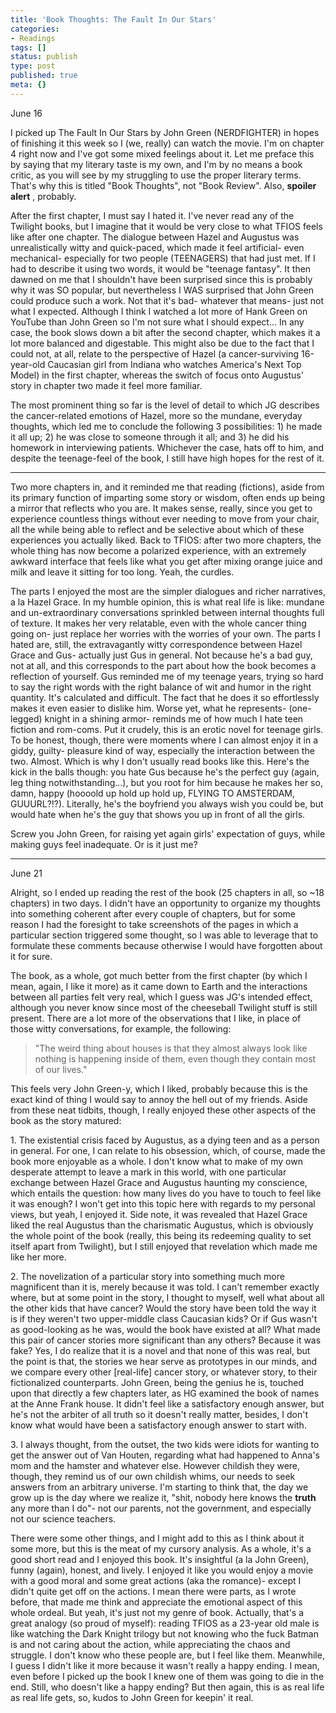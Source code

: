```yaml
---
title: 'Book Thoughts: The Fault In Our Stars'
categories:
- Readings
tags: []
status: publish
type: post
published: true
meta: {}
---
```


June 16

I picked up The Fault In Our Stars by John Green (NERDFIGHTER) in hopes of
finishing it this week so I (we, really) can watch the movie. I'm on chapter 4
right now and I've got some mixed feelings about it. Let me preface this by
saying that my literary taste is my own, and I'm by no means a book critic, as
you will see by my struggling to use the proper literary terms. That's why
this is titled "Book Thoughts", not "Book Review". Also, **spoiler alert** ,
probably.

After the first chapter, I must say I hated it. I've never read any of the
Twilight books, but I imagine that it would be very close to what TFIOS feels
like after one chapter. The dialogue between Hazel and Augustus was
unrealistically witty and quick-paced, which made it feel artificial- even
mechanical- especially for two people (TEENAGERS) that had just met. If I had
to describe it using two words, it would be "teenage fantasy". It then dawned
on me that I shouldn't have been surprised since this is probably why it was
SO popular, but nevertheless I WAS surprised that John Green could produce
such a work. Not that it's bad- whatever that means- just not what I expected.
Although I think I watched a lot more of Hank Green on YouTube than John Green
so I'm not sure what I should expect... In any case, the book slows down a bit
after the second chapter, which makes it a lot more balanced and digestable.
This might also be due to the fact that I could not, at all, relate to the
perspective of Hazel (a cancer-surviving 16-year-old Caucasian girl from
Indiana who watches America's Next Top Model) in the first chapter, whereas
the switch of focus onto Augustus' story in chapter two made it feel more
familiar.

The most prominent thing so far is the level of detail to which JG describes
the cancer-related emotions of Hazel, more so the mundane, everyday thoughts,
which led me to conclude the following 3 possibilities: 1) he made it all up;
2) he was close to someone through it all; and 3) he did his homework in
interviewing patients. Whichever the case, hats off to him, and despite the
teenage-feel of the book, I still have high hopes for the rest of it.

_____

Two more chapters in, and it reminded me that reading (fictions), aside from
its primary function of imparting some story or wisdom, often ends up being a
mirror that reflects who you are. It makes sense, really, since you get to
experience countless things without ever needing to move from your chair, all
the while being able to reflect and be selective about which of these
experiences you actually liked. Back to TFIOS: after two more chapters, the
whole thing has now become a polarized experience, with an extremely awkward
interface that feels like what you get after mixing orange juice and milk and
leave it sitting for too long. Yeah, the curdles.

The parts I enjoyed the most are the simpler dialogues and richer narratives,
a la Hazel Grace. In my humble opinion, this is what real life is like:
mundane and un-extraordinary conversations sprinkled between internal thoughts
full of texture. It makes her very relatable, even with the whole cancer thing
going on- just replace her worries with the worries of your own. The parts I
hated are, still, the extravagantly witty correspondence between Hazel Grace
and Gus- actually just Gus in general. Not because he's a bad guy, not at all,
and this corresponds to the part about how the book becomes a reflection of
yourself. Gus reminded me of my teenage years, trying so hard to say the right
words with the right balance of wit and humor in the right quantity. It's
calculated and difficult. The fact that he does it so effortlessly makes it
even easier to dislike him. Worse yet, what he represents- (one-legged) knight
in a shining armor- reminds me of how much I hate teen fiction and rom-coms.
Put it crudely, this is an erotic novel for teenage girls. To be honest,
though, there were moments where I can almost enjoy it in a giddy, guilty-
pleasure kind of way, especially the interaction between the two. Almost.
Which is why I don't usually read books like this. Here's the kick in the
balls though: you hate Gus because he's the perfect guy (again, leg thing
notwithstanding...), but you root for him because he makes her so, damn, happy
(hoooold up hold up hold up, FLYING TO AMSTERDAM, GUUURL?!?). Literally, he's
the boyfriend you always wish you could be, but would hate when he's the guy
that shows you up in front of all the girls.

Screw you John Green, for raising yet again girls' expectation of guys, while
making guys feel inadequate. Or is it just me?

_____

June 21

Alright, so I ended up reading the rest of the book (25 chapters in all, so
~18 chapters) in two days. I didn't have an opportunity to organize my
thoughts into something coherent after every couple of chapters, but for some
reason I had the foresight to take screenshots of the pages in which a
particular section triggered some thought, so I was able to leverage that to
formulate these comments because otherwise I would have forgotten about it for
sure.

The book, as a whole, got much better from the first chapter (by which I mean,
again, I like it more) as it came down to Earth and the interactions between
all parties felt very real, which I guess was JG's intended effect, although
you never know since most of the cheeseball Twilight stuff is still present.
There are a lot more of the observations that I like, in place of those witty
conversations, for example, the following:

> "The weird thing about houses is that they almost always look like nothing
is happening inside of them, even though they contain most of our lives."

This feels very John Green-y, which I liked, probably because this is the
exact kind of thing I would say to annoy the hell out of my friends. Aside
from these neat tidbits, though, I really enjoyed these other aspects of the
book as the story matured:

1\. The existential crisis faced by Augustus, as a dying teen and as a person
in general. For one, I can relate to his obsession, which, of course, made the
book more enjoyable as a whole. I don't know what to make of my own desperate
attempt to leave a mark in this world, with one particular exchange between
Hazel Grace and Augustus haunting my conscience, which entails the question:
how many lives do you have to touch to feel like it was enough? I won't get
into this topic here with regards to my personal views, but yeah, I enjoyed
it. Side note, it was revealed that Hazel Grace liked the real Augustus than
the charismatic Augustus, which is obviously the whole point of the book
(really, this being its redeeming quality to set itself apart from Twilight),
but I still enjoyed that revelation which made me like her more.

2\. The novelization of a particular story into something much more
magnificent than it is, merely because it was told. I can't remember exactly
where, but at some point in the story, I thought to myself, well what about
all the other kids that have cancer? Would the story have been told the way it
is if they weren't two upper-middle class Caucasian kids? Or if Gus wasn't as
good-looking as he was, would the book have existed at all? What made this
pair of cancer stories more significant than any others? Because it was fake?
Yes, I do realize that it is a novel and that none of this was real, but the
point is that, the stories we hear serve as prototypes in our minds, and we
compare every other [real-life] cancer story, or whatever story, to their
fictionalized counterparts. John Green, being the genius he is, touched upon
that directly a few chapters later, as HG examined the book of names at the
Anne Frank house. It didn't feel like a satisfactory enough answer, but he's
not the arbiter of all truth so it doesn't really matter, besides, I don't
know what would have been a satisfactory enough answer to start with.

3\. I always thought, from the outset, the two kids were idiots for wanting to
get the answer out of Van Houten, regarding what had happened to Anna's mom
and the hamster and whatever else. However childish they were, though, they
remind us of our own childish whims, our needs to seek answers from an
arbitrary universe. I'm starting to think that, the day we grow up is the day
where we realize it, "shit, nobody here knows the **truth** any more than I
do"- not our parents, not the government, and especially not our science
teachers.

There were some other things, and I might add to this as I think about it some
more, but this is the meat of my cursory analysis. As a whole, it's a good
short read and I enjoyed this book. It's insightful (a la John Green), funny
(again), honest, and lively. I enjoyed it like you would enjoy a movie with a
good moral and some great actions (aka the romance)- except I didn't quite get
off on the actions. I mean there were parts, as I wrote before, that made me
think and appreciate the emotional aspect of this whole ordeal. But yeah, it's
just not my genre of book. Actually, that's a great analogy (so proud of
myself): reading TFIOS as a 23-year old male is like watching the Dark Knight
trilogy but not knowing who the fuck Batman is and not caring about the
action, while appreciating the chaos and struggle. I don't know who these
people are, but I feel like them. Meanwhile, I guess I didn't like it more
because it wasn't really a happy ending. I mean, even before I picked up the
book I knew one of them was going to die in the end. Still, who doesn't like a
happy ending? But then again, this is as real life as real life gets, so,
kudos to John Green for keepin' it real.

